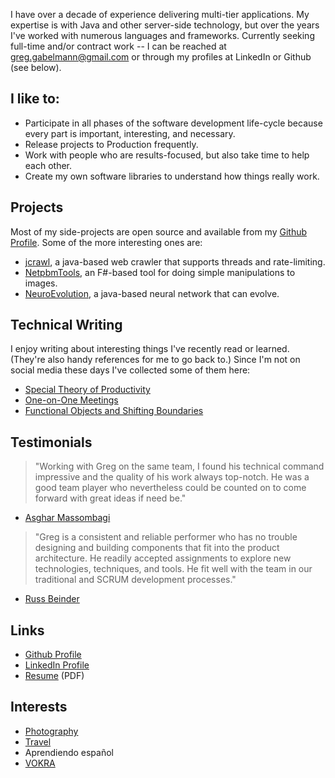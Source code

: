 I have over a decade of experience delivering multi-tier applications. My expertise is with Java and other server-side technology, but over the years I've worked with numerous languages and frameworks. Currently seeking full-time and/or contract work -- I can be reached at <a href="mailto:greg.gabelmann@gmail.com"/>greg.gabelmann@gmail.com</a> or through my profiles at LinkedIn or Github (see below).

## I like to:

* Participate in all phases of the software development life-cycle because every part is important, interesting, and necessary.
* Release projects to Production frequently.
* Work with people who are results-focused, but also take time to help each other.
* Create my own software libraries to understand how things really work.

## Projects

Most of my side-projects are open source and available from my [Github Profile](https://github.com/ggabelmann/). Some of the more interesting ones are:

* [jcrawl](https://github.com/ggabelmann/jcrawl), a java-based web crawler that supports threads and rate-limiting.
* [NetpbmTools](https://github.com/ggabelmann/NetpbmTools), an F#-based tool for doing simple manipulations to images.
* [NeuroEvolution](https://github.com/ggabelmann/NeuroEvolution), a java-based neural network that can evolve.

## Technical Writing

I enjoy writing about interesting things I've recently read or learned. (They're also handy references for me to go back to.) Since I'm not on social media these days I've collected some of them here:

* [Special Theory of Productivity](productivity.md)
* [One-on-One Meetings](one-on-ones.md)
* [Functional Objects and Shifting Boundaries](values.md)

## Testimonials

> "Working with Greg on the same team, I found his technical command impressive and the quality of his work always top-notch. He was a good team player who nevertheless could be counted on to come forward with great ideas if need be."
* [Asghar Massombagi](https://www.linkedin.com/in/asgharmassombagi/)

> "Greg is a consistent and reliable performer who has no trouble designing and building components that fit into the product architecture. He readily accepted assignments to explore new technologies, techniques, and tools. He fit well with the team in our traditional and SCRUM development processes."
* [Russ Beinder](https://www.linkedin.com/in/beinder/)

## Links

* [Github Profile](https://github.com/ggabelmann/)
* [LinkedIn Profile](https://linkedin.com/in/greg-gabelmann-1878574)
* [Resume](greg_gabelmann_resume.pdf) (PDF)

## Interests

* [Photography](https://s3.amazonaws.com/ggabelmann/portfolio/index.html)
* [Travel](https://s3.amazonaws.com/ggabelmann/travel/index.html)
* Aprendiendo español
* [VOKRA](http://www.orphankittenrescue.com/)
